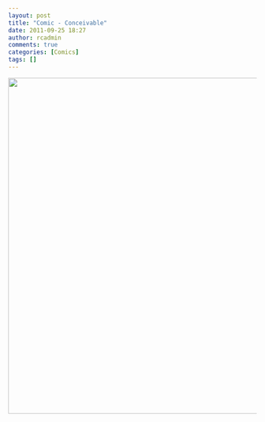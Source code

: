 ```yaml
---
layout: post
title: "Comic - Conceivable"
date: 2011-09-25 18:27
author: rcadmin
comments: true
categories: [Comics]
tags: []
---
```

<a href="http://bitsmack.com/comics/2011/09/25/comic-conciveable/"><img src="http://dl.bitsmack.com/uploads/2011/09/20110925.jpg" alt="" title="snoring..." width="680" height="680" class="alignnone size-full wp-image-2273" /></a>
